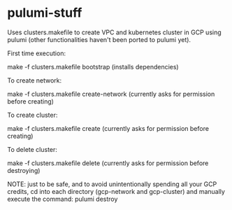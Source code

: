 # pulumi-stuff

Uses clusters.makefile to create VPC and kubernetes cluster in GCP using pulumi (other functionalities haven't been ported to pulumi yet).

First time execution: 

make -f clusters.makefile bootstrap
(installs dependencies)

To create network:

make -f clusters.makefile create-network
(currently asks for permission before creating)

To create cluster:

make -f clusters.makefile create
(currently asks for permission before creating)

To delete cluster:

make -f clusters.makefile delete
(currently asks for permission before destroying)

NOTE: just to be safe, and to avoid unintentionally spending all your GCP credits, cd into each directory (gcp-network and gcp-cluster) and manually execute the command: pulumi destroy
